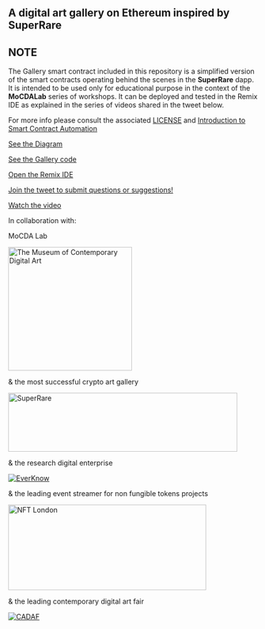 
A digital art gallery on Ethereum inspired by SuperRare
-------------------------------------------------------

## NOTE 

The Gallery smart contract included in this repository is a simplified version of the smart contracts operating behind the scenes in the **SuperRare** dapp. It is intended to be used only for educational purpose in the context of the **MoCDALab** series of workshops. It can be deployed and tested in the Remix IDE as explained in the series of videos shared in the tweet below.

For more info please consult the associated [LICENSE](LICENSE) and [Introduction to Smart Contract Automation](https://www.erlang-solutions.com/blog/smart-contracts-how-to-deliver-automated-interoperability.html)


[See the Diagram](https://everknow.it/img/SuperRare.svg)

[See the Gallery code](contracts/Gallery.sol)

[Open the Remix IDE](https://remix.ethereum.org)

[Join the tweet to submit questions or suggestions!](https://twitter.com/MOCDA_/status/1276229239617044480?s=20)

[Watch the video](https://www.youtube.com/watch?v=hUVJhRvcYxo&t=1420s)



In collaboration with:

MoCDA Lab 

[<img src="https://everknow.it/img/mocda.jpeg" width=250 height=250 title="The Museum of Contemporary Digital Art">](https://mocda.org)

& the most successful crypto art gallery

[<img src="https://everknow.it/img/superrare.jpeg" width=463 height=119 title="SuperRare">](https://superrare.co)

& the research digital enterprise

[![EverKnow](https://everknow.it/img/EK-logo.png "EverKnow Limited")](https://everknow.it)

& the leading event streamer for non fungible tokens projects

[<img src="https://everknow.it/img/nft-london.jpeg" width=400 height=173 title="NFT London">](https://www.meetup.com/NFT-London/)

& the leading contemporary digital art fair

[![CADAF](https://everknow.it/img/cadaf.jpeg "CADAF")](https://cadaf.art/)
